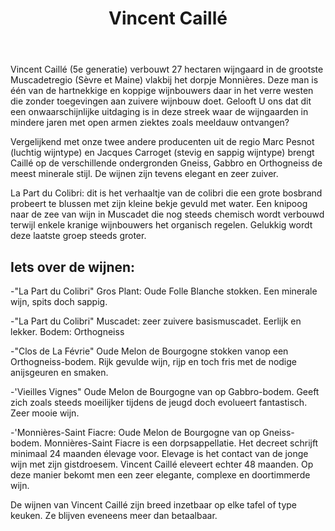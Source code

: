 ﻿---
title: Vincent Caillé
huis:  Le Fay d'Homme
regio: A.O.C. Muscadet de Sèvre et Maine
photo: caille.jpg
layout: wijnhuis 

wijnen:
    - naam: Gros Plant'13 (La Part du Colibri)
      ref:   
      app:  V.D.Q.S. Gros Plant du Pays Nantais
      type: Blanc sec
      cep:  Folle blanche 
      prijs: 6.28€
    
    - naam: En t' Attendant'15 
      ref:   
      app:  Vin de France  
      type: Blanc Sec
      cep:  Melon de Bourgogne
      prijs: 7.66€
      opm:  new wine
    
    - naam: Muscadet'14 (La Part du Colibri)
      ref:   
      app:  A.O.C. Muscadet de Sèvre et Maine
      type: Blanc sec
      cep:  Melon de Bourgogne 
      prijs: 7.65€
     
    - naam:  Clos de La Févrie'13
      ref:   
      app:   A.O.C. Muscadet de Sèvre et Maine
      type:  Blanc sec
      cep:   Melon de Bourgogne
      prijs: 10.05€
     
    - naam:  Muscadet Vieilles Vignes'09 
      ref:   
      app:   A.O.C. Muscadet de Sèvre et Maine
      type:  Blanc sec
      cep:   Melon de Bourgogne
      prijs: 8.75€
      opm:   the last bottles
    
    - naam:  Monnières-Saint Fiacre'10
      ref:   
      app:   A.O.C. Muscadet de Sèvre et Maine
      type:  Blanc sec
      cep:   Melon de Bourgogne
      prijs: 13.74€
      opm:   48 mois d'élevage sur lies fines
    
---
Vincent Caillé (5e generatie) verbouwt 27 hectaren wijngaard in de grootste Muscadetregio (Sèvre et Maine) vlakbij het dorpje Monnières.
Deze man is één van de hartnekkige en koppige wijnbouwers daar in het verre westen die zonder toegevingen aan zuivere wijnbouw doet.
Gelooft U ons dat dit een onwaarschijnlijke uitdaging is in deze streek waar de wijngaarden in mindere jaren met open armen ziektes zoals meeldauw ontvangen?

Vergelijkend met onze twee andere producenten uit de regio Marc Pesnot (luchtig wijntype) en Jacques Carroget (stevig en sappig wijntype) brengt Caillé op de verschillende ondergronden Gneiss, Gabbro en Orthogneiss 
de meest minerale stijl. De wijnen zijn tevens elegant en zeer zuiver.

La Part du Colibri: dit is het verhaaltje van de colibri die een grote bosbrand probeert te blussen met zijn kleine bekje gevuld met water. Een knipoog naar de zee van wijn in
Muscadet die nog steeds chemisch wordt verbouwd terwijl enkele kranige wijnbouwers het organisch regelen.
Gelukkig wordt deze laatste groep steeds groter.

Iets over de wijnen:
--------------------
-"La Part du Colibri" Gros Plant: Oude Folle Blanche stokken. Een minerale wijn, spits doch sappig.

-"La Part du Colibri" Muscadet: zeer zuivere basismuscadet. Eerlijk en lekker. Bodem: Orthogneiss

-"Clos de La Févrie" Oude Melon de Bourgogne stokken vanop een Orthogneiss-bodem. Rijk gevulde wijn, rijp en toch fris met de nodige anijsgeuren en smaken.

-'Vieilles Vignes" Oude Melon de Bourgogne van op Gabbro-bodem. Geeft zich zoals steeds moeilijker tijdens de jeugd doch evolueert fantastisch. Zeer mooie wijn. 

-'Monnières-Saint Fiacre: Oude Melon de Bourgogne van op Gneiss-bodem. Monnières-Saint Fiacre is een dorpsappellatie. Het decreet schrijft minimaal 24 maanden élevage voor.
Elevage is het contact van de jonge wijn met zijn gistdroesem. Vincent Caillé eleveert echter 48 maanden. Op deze manier bekomt men een zeer elegante, complexe en doortimmerde wijn.

De wijnen van Vincent Caillé zijn breed inzetbaar op elke tafel of type keuken. Ze blijven eveneens meer dan betaalbaar.

   



